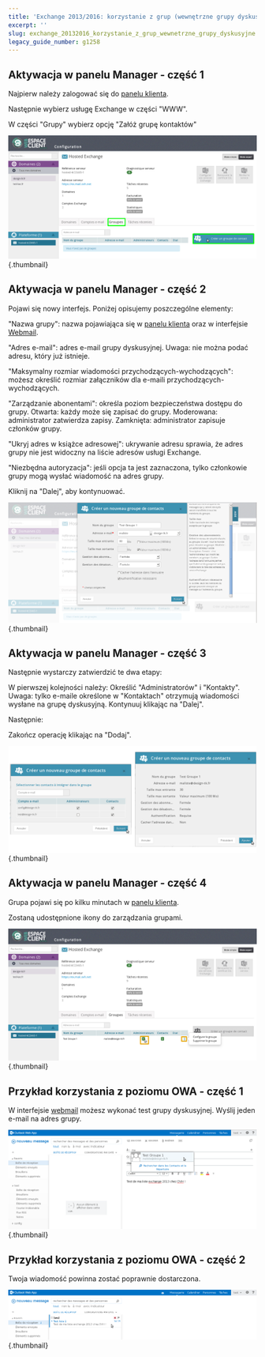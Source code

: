 ```yaml
---
title: 'Exchange 2013/2016: korzystanie z grup (wewnętrzne grupy dyskusyjne)'
excerpt: ''
slug: exchange_20132016_korzystanie_z_grup_wewnetrzne_grupy_dyskusyjne
legacy_guide_number: g1258
---
```



## Aktywacja w panelu Manager - część 1
Najpierw należy zalogować się do [panelu klienta](https://www.ovh.com/manager/web/login.html).

Następnie wybierz usługę Exchange w części "WWW".

W części "Grupy" wybierz opcję "Załóż grupę kontaktów"

![](images/img_1064.jpg){.thumbnail}


## Aktywacja w panelu Manager - część 2
Pojawi się nowy interfejs. Poniżej opisujemy poszczególne elementy:

"Nazwa grupy": nazwa pojawiająca się w [panelu klienta](https://www.ovh.com/manager/web/login.html) oraz w interfejsie [Webmail](https://ex.mail.ovh.net/owa/).

"Adres e-mail": adres e-mail grupy dyskusyjnej. Uwaga: nie można podać adresu, który już istnieje.

"Maksymalny rozmiar wiadomości przychodzących-wychodzących": możesz określić rozmiar załączników dla e-maili przychodzących-wychodzących.

"Zarządzanie abonentami": określa poziom bezpieczeństwa dostępu do grupy. 
Otwarta: każdy może się zapisać do grupy.
Moderowana: administrator zatwierdza zapisy.
Zamknięta: administrator zapisuje członków grupy.

"Ukryj adres w książce adresowej": ukrywanie adresu sprawia, że adres grupy nie jest widoczny na liście adresów usługi Exchange.

"Niezbędna autoryzacja": jeśli opcja ta jest zaznaczona, tylko członkowie grupy mogą wysłać wiadomość na adres grupy.

Kliknij na "Dalej", aby kontynuować.

![](images/img_1065.jpg){.thumbnail}


## Aktywacja w panelu Manager - część 3
Następnie wystarczy zatwierdzić te dwa etapy:

W pierwszej kolejności należy:
Określić "Administratorów" i "Kontakty".
Uwaga: tylko e-maile określone w "Kontaktach" otrzymują wiadomości wysłane na grupę dyskusyjną.
Kontynuuj klikając na "Dalej".

Następnie:

Zakończ operację klikając na "Dodaj".

![](images/img_1067.jpg){.thumbnail}


## Aktywacja w panelu Manager - część 4
Grupa pojawi się po kilku minutach w [panelu klienta](https://www.ovh.com/manager/web/login.html).

Zostaną udostępnione ikony do zarządzania grupami.

![](images/img_1068.jpg){.thumbnail}


## Przykład korzystania z poziomu OWA - część 1
W interfejsie [webmail](https://ex.mail.ovh.net/owa/) możesz wykonać test grupy dyskusyjnej.
Wyślij jeden e-mail na adres grupy.

![](images/img_1069.jpg){.thumbnail}


## Przykład korzystania z poziomu OWA - część 2
Twoja wiadomość powinna zostać poprawnie dostarczona.

![](images/img_1070.jpg){.thumbnail}


